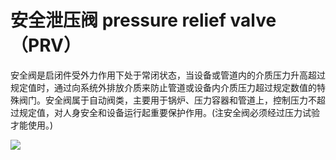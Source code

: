 # 安全泄压阀 pressure relief valve （PRV）
安全阀是启闭件受外力作用下处于常闭状态，当设备或管道内的介质压力升高超过规定值时，通过向系统外排放介质来防止管道或设备内介质压力超过规定数值的特殊阀门。安全阀属于自动阀类，主要用于锅炉、压力容器和管道上，控制压力不超过规定值，对人身安全和设备运行起重要保护作用。(注安全阀必须经过压力试验才能使用。)


![](..\..\..\photos\安全泄压阀.jpg)
